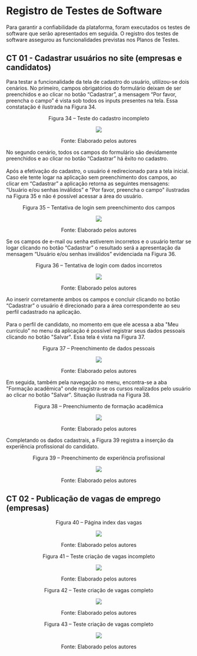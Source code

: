 # Registro de Testes de Software

Para garantir a confiabilidade da plataforma, foram executados os testes de software que serão apresentados em seguida. O registro dos testes de software assegurou as funcionalidades previstas nos Planos de Testes.

## CT 01 - Cadastrar usuários no site (empresas e candidatos)

Para testar a funcionalidade da tela de cadastro do usuário, utilizou-se dois cenários. No primeiro, campos obrigatórios do formulário deixam de ser preenchidos e ao clicar no botão “Cadastrar”, a mensagem “Por favor, preencha o campo” é vista sob todos os inputs presentes na tela.  Essa constatação é ilustrada na Figura 34.

<p align="center">Figura 34 – Teste do cadastro incompleto</p>
<div align="center">
    <img src="img\errocadastro.png">
</div>
<p align="center">Fonte: Elaborado pelos autores</p>

No segundo cenário, todos os campos do formulário são devidamente preenchidos e ao clicar no botão “Cadastrar” há êxito no cadastro.
<br>
<br>
Após a efetivação do cadastro, o usuário é redirecionado para a tela inicial. Caso ele tente logar na aplicação sem preenchimento dos campos, ao clicar em “Cadastrar” a aplicação retorna as seguintes mensagens: “Usuário e/ou senhas inválidos” e "Por favor, preencha o campo" ilustradas na Figura 35 e não é possível acessar a área do usuário.

<p align="center">Figura 35 – Tentativa de login sem preenchimento dos campos</p>
<div align="center">
    <img src="img\errologin.png">
</div>

<p align="center">Fonte: Elaborado pelos autores</p>

Se os campos de e-mail ou senha estiverem incorretos e o usuário tentar se logar clicando no botão “Cadastrar” o resultado será a apresentação da mensagem “Usuário e/ou senhas inválidos” evidenciada na Figura 36.

<p align="center">Figura 36 – Tentativa de login com dados incorretos</p>
<div align="center">
    <img src="img\usuarioinvalido.png">
</div>
<p align="center">Fonte: Elaborado pelos autores</p>

Ao inserir corretamente ambos os campos e concluir clicando no botão “Cadastrar” o usuário é direcionado para a área correspondente ao seu perfil cadastrado na aplicação. 
<br><br>
Para o perfil de candidato, no momento em que ele acessa a aba "Meu currículo" no menu da aplicação é possível registrar seus dados pessoais clicando no botão "Salvar". Essa tela é vista na Figura 37.

<p align="center">Figura 37 – Preenchimento de dados pessoais</p>
<div align="center">
    <img src="img\dadospessoais.png">
</div>
<p align="center">Fonte: Elaborado pelos autores</p>

Em seguida, também pela navegação no menu, encontra-se a aba "Formação acadêmica" onde resgistra-se os cursos realizados pelo usuário ao clicar no botão "Salvar". Situação ilustrada na Figura 38.

<p align="center">Figura 38 – Preenchiumento de formação acadêmica</p>
<div align="center">
    <img src="img\formacaoacademica.png">
</div>
<p align="center">Fonte: Elaborado pelos autores</p>

Completando os dados cadastrais, a Figura 39 registra a inserção da experiência profissional do candidato.

<p align="center">Figura 39 – Preenchimento de experiência profissional</p>
<div align="center">
    <img src="img\experienciaprofissional.png">
</div>
<p align="center">Fonte: Elaborado pelos autores</p>

## CT 02 - Publicação de vagas de emprego (empresas)

<p align="center">Figura 40 – Página index das vagas</p>
<div align="center">
    <img src="img\IndexVagas.png">
</div>
<p align="center">Fonte: Elaborado pelos autores</p>

<p align="center">Figura 41 – Teste criação de vagas incompleto </p>
<div align="center">
    <img src="img\ErrorCreateVagas.png">
</div>
<p align="center">Fonte: Elaborado pelos autores</p>

<p align="center">Figura 42 – Teste criação de vagas completo </p>
<div align="center">
    <img src="img\CreateVagas.png">
</div>
<p align="center">Fonte: Elaborado pelos autores</p>

<p align="center">Figura 43 – Teste criação de vagas completo </p>
<div align="center">
    <img src="img\IndexVagasAfterCreate.png">
</div>
<p align="center">Fonte: Elaborado pelos autores</p>





